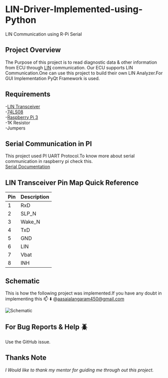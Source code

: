# LIN-Driver-Implemented-using-Python
LIN Communication using R-Pi Serial 

## Project Overview

The Purpose of this project is to read diagnostic data & other information from ECU through [LIN](https://en.wikipedia.org/wiki/Local_Interconnect_Network) communication.
Our ECU supports LIN Communication.One can use this project to build their own LIN Analyzer.For GUI Implementation PyQt Framework is used.

## Requirements
-[LIN Transceiver](https://www.nxp.com/docs/en/data-sheet/TJA1020.pdf)\
-[74LS08](http://www.sycelectronica.com.ar/semiconductores/74LS08.pdf)\
-[Raspberry Pi 3](https://www.raspberrypi.org/products/raspberry-pi-3-model-b/)\
-1K Resistor\
-Jumpers

## Serial Communication in PI

This project used PI UART Protocol.To know more about serial communication in raspberry pi check this.\
[Serial Documentation](https://www.raspberrypi.org/documentation/configuration/uart.md)

## LIN Transceiver Pin Map Quick Reference

| Pin | Description |
| ----------- | ----------- |
| 1 | RxD |
| 2 | SLP_N |
| 3 | Wake_N |
| 4 | TxD |
| 5 | GND |
| 6 | LIN |
| 7 | Vbat |
| 8 | INH |

## Schematic

This is how the following project was implemented.If you have any doubt in implementing this :mailbox: :arrow_down: @aasaialangaram450@gmail.com

![Schematic](https://user-images.githubusercontent.com/43054456/65871741-004d5100-e3ba-11e9-9830-ea4d8eb5a286.JPG)

##  For Bug Reports & Help :beetle:

Use the GitHub issue.

## Thanks Note

*I Would like to thank my mentor for guiding me through out this project.*

